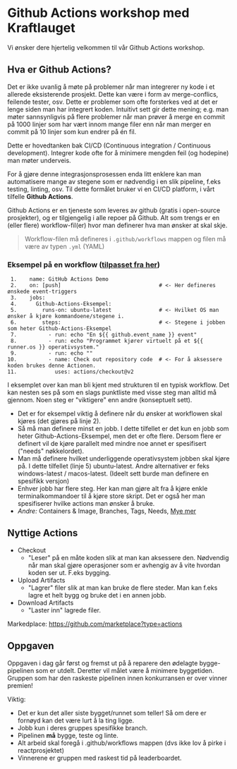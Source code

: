 # Github Actions workshop med Kraftlauget

Vi ønsker dere hjertelig velkommen til vår Github Actions workshop. 


## Hva er Github Actions?

Det er ikke uvanlig å møte på problemer når man integrerer ny kode i et allerede eksisterende prosjekt. Dette kan være i form av merge-conflics, feilende tester, osv. Dette er problemer som ofte forsterkes ved at det er lenge siden man har integrert koden. Intuitivt sett gir dette mening; e.g. man møter sannsynligvis på flere problemer når man prøver å merge en commit på 1000 linjer som har vært innom mange filer enn når man merger en commit på 10 linjer som kun endrer på én fil.

Dette er hovedtanken bak CI/CD (Continuous integration / Continuous development). Integrer kode ofte for å minimere mengden feil (og hodepine) man møter underveis. 

For å gjøre denne integrasjonsprosessen enda litt enklere kan man automatisere mange av stegene som er nødvendig i en slik pipeline, f.eks testing, linting, osv. Til dette formålet bruker vi en CI/CD platform, i vårt tilfelle **Github Actions**.


Github Actions er en tjeneste som leveres av github (gratis i open-source prosjekter), og er tilgjengelig i alle repoer på Github. Alt som trengs er en (eller flere) workflow-fil(er) hvor man definerer hva man ønsker at skal skje.
> Workflow-filen må defineres i `.github/workflows` mappen og filen må være av typen `.yml` (YAML)


### Eksempel på en workflow ([tilpasset fra her](https://docs.github.com/en/actions/quickstart))
```
 1.    name: GitHub Actions Demo
 2.    on: [push]                               # <- Her defineres ønskede event-triggers
 3.    jobs:
 4.      Github-Actions-Eksempel:
 5.        runs-on: ubuntu-latest               # <- Hvilket OS man ønsker å kjøre kommandoene/stegene i.
 6.        steps:                               # <- Stegene i jobben som heter Github-Actions-Eksempel
 7.          - run: echo "En ${{ github.event_name }} event"
 8.          - run: echo "Programmet kjører virtuelt på et ${{ runner.os }} operativsystem."
 9.          - run: echo ""
10.          - name: Check out repository code  # <- For å aksessere koden brukes denne Actionen.
11.            uses: actions/checkout@v2

```

I eksemplet over kan man bli kjent med strukturen til en typisk workflow. Det kan nesten ses på som en slags punktliste med visse steg man alltid må gjennom. Noen steg er "viktigere" enn andre (konseptuelt sett). 
- Det er for eksempel viktig å definere når du ønsker at workflowen skal kjøres (det gjøres på linje 2). 
- Så må man definere minst en jobb. I dette tilfellet er det kun en jobb som heter Github-Actions-Eksempel, men det er ofte flere. Dersom flere er definert vil de kjøre parallelt med mindre noe annet er spesifisert ("needs" nøkkelordet).
- Man må definere hvilket underliggende operativsystem jobben skal kjøre på. I dette tilfellet (linje 5) ubuntu-latest. Andre alternativer er feks windows-latest / macos-latest. (Ideelt sett burde man definere en spesifikk versjon)
- Enhver jobb har flere steg. Her kan man gjøre alt fra å kjøre enkle terminalkommandoer til å kjøre store skript. Det er også her man spesifiserer hvilke actions man ønsker å bruke.
- *Andre:* Containers & Image, Branches, Tags, Needs, [Mye mer](https://docs.github.com/en/actions/using-workflows/workflow-syntax-for-github-actions)



## Nyttige Actions
- Checkout
    - "Leser" på en måte koden slik at man kan aksessere den. Nødvendig når man skal gjøre operasjoner som er avhengig av å vite hvordan koden ser ut. F.eks bygging.
- Upload Artifacts
    - "Lagrer" filer slik at man kan bruke de flere steder. Man kan f.eks lagre et helt bygg og bruke det i en annen jobb.
- Download Artifacts
    - "Laster inn" lagrede filer.


Markedplace: https://github.com/marketplace?type=actions


## Oppgaven

Oppgaven i dag går først og fremst ut på å reparere den ødelagte bygge-pipelinen som er utdelt. Deretter vil målet være å minimere byggetiden. Gruppen som har den raskeste pipelinen innen konkurransen er over vinner premien!

Viktig:
- Det er kun det aller siste bygget/runnet som teller! Så om dere er fornøyd kan det være lurt å la ting ligge.
- Jobb kun i deres gruppes spesifikke branch.
- Pipelinen **må** bygge, teste og linte.
- Alt arbeid skal foregå i .github/workflows mappen (dvs ikke lov å pirke i reactprosjektet)
- Vinnerene er gruppen med raskest tid på leaderboardet.
